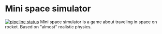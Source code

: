# Mini space simulator
[![pipeline status](https://gitlab.com/kavalchuk.d.v/mini-space-simulator/badges/master/pipeline.svg)](https://gitlab.com/kavalchuk.d.v/mini-space-simulator/-/commits/master)
Mini space simulator is a game about traveling in space on rocket. Based on "almost" realistic physics.